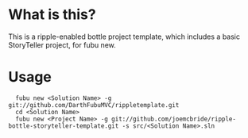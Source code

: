 # What is this?

This is a ripple-enabled bottle project template, which includes a basic StoryTeller project, for fubu new.

# Usage

      fubu new <Solution Name> -g git://github.com/DarthFubuMVC/rippletemplate.git
      cd <Solution Name>
      fubu new <Project Name> -g git://github.com/joemcbride/ripple-bottle-storyteller-template.git -s src/<Solution Name>.sln